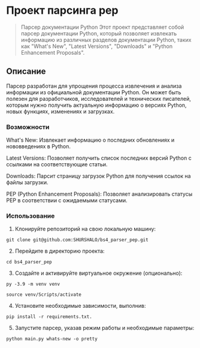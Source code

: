 # Проект парсинга pep
> Парсер документации Python
Этот проект представляет собой парсер документации Python, который позволяет извлекать информацию из различных разделов документации Python, таких как "What's New", "Latest Versions", "Downloads" и "Python Enhancement Proposals".

## Описание
Парсер разработан для упрощения процесса извлечения и анализа информации из официальной документации Python. Он может быть полезен для разработчиков, исследователей и технических писателей, которым нужно получить актуальную информацию о версиях Python, новых функциях, изменениях и загрузках.

### Возможности
What's New: Извлекает информацию о последних обновлениях и нововведениях в Python.

Latest Versions: Позволяет получить список последних версий Python с ссылками на соответствующие статьи.

Downloads: Парсит страницу загрузок Python для получения ссылок на файлы загрузки.

PEP (Python Enhancement Proposals): Позволяет анализировать статусы PEP в соответствии с ожидаемыми статусами.

### Использование

1. Клонируйте репозиторий на свою локальную машину:
```
git clone git@github.com:SHURSHALO/bs4_parser_pep.git
```
2. Перейдите в директорию проекта:
```
cd bs4_parser_pep
```
3. Создайте и активируйте виртуальное окружение (опционально):
```
py -3.9 -m venv venv
```
```
source venv/Scripts/activate
```
4. Установите необходимые зависимости, выполнив:
```
pip install -r requirements.txt.
```
5. Запустите парсер, указав режим работы и необходимые параметры:
```
python main.py whats-new -o pretty
```

